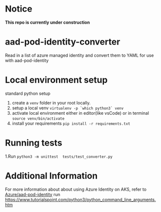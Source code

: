 # Notice
**This repo is currently under construction**

# aad-pod-identity-converter
Read in a list of azure managed identity and convert them to YAML for use with aad-pod-identity

# Local environment setup
standard python setup
1. create a ```venv``` folder in your root locally.
2. setup a local venv ```virtualenv -p `which python3` venv```
3. activate local environment either in editor(like vsCode) or in terminal ```source venv/bin/activate```
4. install your requirements ```pip install -r requirements.txt```

# Running tests
1.Run ```python3 -m unittest  tests/test_converter.py```

# Additional Information
For more information about about using Azure Identity on AKS, refer to [Azure/aad-pod-identity](https://github.com/Azure/aad-pod-identity) run 
https://www.tutorialspoint.com/python3/python_command_line_arguments.htm
